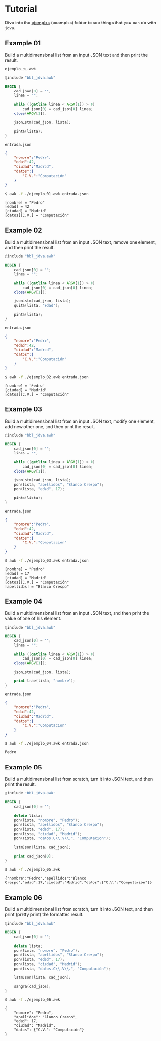 # Tutorial

Dive into the [ejemplos](https://github.com/Qaracas/jdva/tree/master/ejemplos) (examples) folder to see things that you can do with `jdva`.

## Example 01
Build a multidimensional list from an input JSON text and then print the result.

`ejemplo_01.awk`

```awk
@include "bbl_jdva.awk"

BEGIN {
    cad_json[0] = "";
    linea = "";

    while ((getline linea < ARGV[1]) > 0)
        cad_json[0] = cad_json[0] linea;
    close(ARGV[1]);

    jsonLstm(cad_json, lista);

    pinta(lista);
}
```

`entrada.json`

```json
{
    "nombre":"Pedro",
    "edad":42,
    "ciudad":"Madrid",
    "datos":{
        "C.V.":"Computación"
    }
}
```

```bash
$ awk -f ./ejemplo_01.awk entrada.json
```

    [nombre] = "Pedro"
    [edad] = 42
    [ciudad] = "Madrid"
    [datos][C.V.] = "Computación"

## Example 02
Build a multidimensional list from an input JSON text, remove one element,  and then print the result.

```awk
@include "bbl_jdva.awk"

BEGIN {
    cad_json[0] = "";
    linea = "";

    while ((getline linea < ARGV[1]) > 0)
        cad_json[0] = cad_json[0] linea;
    close(ARGV[1]);

    jsonLstm(cad_json, lista);
    quita(lista, "edad");

    pinta(lista);
}
```

`entrada.json`

```json
{
    "nombre":"Pedro",
    "edad":42,
    "ciudad":"Madrid",
    "datos":{
        "C.V.":"Computación"
    }
}
```

```bash
$ awk -f ./ejemplo_02.awk entrada.json
```

    [nombre] = "Pedro"
    [ciudad] = "Madrid"
    [datos][C.V.] = "Computación"

## Example 03
Build a multidimensional list from an input JSON text, modify one element, add new other one, and then print the result.

```awk
@include "bbl_jdva.awk"

BEGIN {
    cad_json[0] = "";
    linea = "";

    while ((getline linea < ARGV[1]) > 0)
        cad_json[0] = cad_json[0] linea;
    close(ARGV[1]);

    jsonLstm(cad_json, lista);
    pon(lista, "apellidos", "Blanco Crespo");
    pon(lista, "edad", 17);

    pinta(lista);
}
```

`entrada.json`

```json
{
    "nombre":"Pedro",
    "edad":42,
    "ciudad":"Madrid",
    "datos":{
        "C.V.":"Computación"
    }
}
```

```bash
$ awk -f ./ejemplo_03.awk entrada.json
```

    [nombre] = "Pedro"
    [edad] = 17
    [ciudad] = "Madrid"
    [datos][C.V.] = "Computación"
    [apellidos] = "Blanco Crespo"

## Example 04
Build a multidimensional list from an input JSON text, and then print the value of one of his element.

```awk
@include "bbl_jdva.awk"

BEGIN {
    cad_json[0] = "";
    linea = "";

    while ((getline linea < ARGV[1]) > 0)
        cad_json[0] = cad_json[0] linea;
    close(ARGV[1]);

    jsonLstm(cad_json, lista);

    print trae(lista, "nombre");
}
```

`entrada.json`

```json
{
    "nombre":"Pedro",
    "edad":42,
    "ciudad":"Madrid",
    "datos":{
        "C.V.":"Computación"
    }
}
```

```bash
$ awk -f ./ejemplo_04.awk entrada.json
```

    Pedro

## Example 05
Build a multidimensional list from scratch, turn it into JSON text, and then print the result.

```awk
@include "bbl_jdva.awk"

BEGIN {
    cad_json[0] = "";
    
    delete lista;
    pon(lista, "nombre", "Pedro");
    pon(lista, "apellidos", "Blanco Crespo");
    pon(lista, "edad", 17);
    pon(lista, "ciudad", "Madrid");
    pon(lista, "datos.C\\.V\\.", "Computación");

    lstmJson(lista, cad_json);

    print cad_json[0];
}
```

```bash
$ awk -f ./ejemplo_05.awk
```

    {"nombre":"Pedro","apellidos":"Blanco Crespo","edad":17,"ciudad":"Madrid","datos":{"C.V.":"Computación"}}

## Example 06
Build a multidimensional list from scratch, turn it into JSON text, and then print (pretty print) the formatted result.

```awk
@include "bbl_jdva.awk"

BEGIN {
    cad_json[0] = "";
    
    delete lista;
    pon(lista, "nombre", "Pedro");
    pon(lista, "apellidos", "Blanco Crespo");
    pon(lista, "edad", 17);
    pon(lista, "ciudad", "Madrid");
    pon(lista, "datos.C\\.V\\.", "Computación");

    lstmJson(lista, cad_json);

    sangra(cad_json);
}
```

```bash
$ awk -f ./ejemplo_06.awk
```

    {
        "nombre": "Pedro",
        "apellidos": "Blanco Crespo",
        "edad": 17,
        "ciudad": "Madrid",
        "datos": {"C.V.": "Computación"}
    }